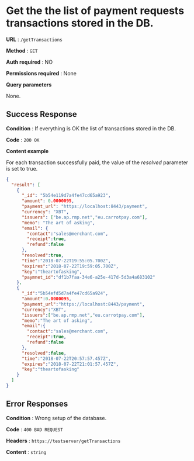 # Get the the list of payment requests transactions stored in the DB.

**URL** : `/getTransactions`

**Method** : `GET`

**Auth required** : NO

**Permissions required** : None

**Query parameters**

None.

## Success Response

**Condition** : If everything is OK the list of transactions stored in the DB.

**Code** : `200 OK`

**Content example**

For each transaction successfully paid, the value of the *resolved* parameter is set to true.

```json
{
  "result": [
    {
      "_id": "5b54e119d7a4fe47cd65a923",
      "amount": 0.0000095,
      "payment_url": "https://localhost:8443/payment",
      "currency": "XBT",
      "issuers": ["be.ap.rmp.net","eu.carrotpay.com"],
      "memo": "The art of asking",
      "email": {
        "contact":"sales@merchant.com",
        "receipt":true,
        "refund":false
      },
      "resolved":true,
      "time":"2018-07-22T19:55:05.700Z",
      "expires":"2018-07-22T19:59:05.700Z",
      "key":"theartofasking",
      "paymnet_id":"df1b7faa-34e6-a25e-417d-5d3a4a683102"
    },
    {
      "_id":"5b54efd5d7a4fe47cd65a924",
      "amount":0.0000095,
      "payment_url":"https://localhost:8443/payment",
      "currency":"XBT",
      "issuers":["be.ap.rmp.net","eu.carrotpay.com"],
      "memo":"The art of asking",
      "email":{
        "contact":"sales@merchant.com",
        "receipt":true,
        "refund":false
      },
      "resolved":false,
      "time":"2018-07-22T20:57:57.457Z",
      "expires":"2018-07-22T21:01:57.457Z",
      "key":"theartofasking"
    }
  ]
}
```

## Error Responses

**Condition** : Wrong setup of the database.

**Code** : `400 BAD REQUEST`

**Headers** : `https://testserver/getTransactions`

**Content** : `string`
